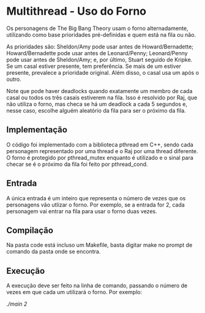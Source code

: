 # Multithread - Uso do Forno
  Os personagens de The Big Bang Theory usam o forno alternadamente, utilizando como base prioridades pré-definidas e quem está na fila ou não.

  As prioridades são: Sheldon/Amy pode usar antes de Howard/Bernadette; Howard/Bernadette pode usar antes de Leonard/Penny; Leonard/Penny pode usar antes de Sheldon/Amy; e, por último, Stuart seguido de Kripke. Se um casal estiver presente, tem preferência. Se mais de um estiver presente, prevalece a prioridade original. Além disso, o casal usa um após o outro.

  Note que pode haver deadlocks quando exatamente um membro de cada casal ou todos os três casais estiverem na fila. Isso é resolvido por Raj, que não utiliza o forno, mas checa se há um deadlock a cada 5 segundos e, nesse caso, escolhe alguém aleatório da fila para ser o próximo da fila.

## Implementação
  O código foi implementado com a biblioteca pthread em C++, sendo cada personagem representado por uma thread e o Raj por uma thread diferente. O forno é protegido por pthread_mutex enquanto é utilizado e o sinal para checar se é o próximo da fila foi feito por pthread_cond.
  
## Entrada
  A única entrada é um inteiro que representa o número de vezes que os personagens vão utlizar o forno. Por exemplo, se a entrada for 2, cada personagem vai entrar na fila para usar o forno duas vezes.
  
## Compilação
  Na pasta code está incluso um Makefile, basta digitar make no prompt de comando da pasta onde se encontra.

## Execução
  A execução deve ser feito na linha de comando, passando o número de vezes em que cada um utilizará o forno. Por exemplo:
  
  *./main 2*
